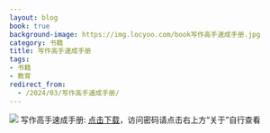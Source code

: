```yaml
---
layout: blog
book: true
background-image: https://img.locyoo.com/book写作高手速成手册.jpg
category: 书籍
title: 写作高手速成手册
tags:
- 书籍
- 教育
redirect_from:
  - /2024/03/写作高手速成手册/
---
```

![](https://img.locyoo.com/book写作高手速成手册.jpg)
写作高手速成手册: <a name = "ref1" href="https://url18.ctfile.com/f/50983618-1380725185-4b93fb?p=3619">点击下载</a>，访问密码请点击右上方“关于”自行查看